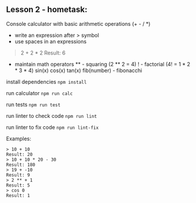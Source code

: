 ## Lesson 2 - hometask:
Console calculator with basic arithmetic operations (+ - / *)
- write an expression after > symbol 
- use spaces in an expressions
> 2 + 2 * 2
Result: 6

- maintain math operators 
** - squaring (2 ** 2 = 4)
! - factorial (4! = 1 * 2 * 3 * 4)
sin(x)
cos(x)
tan(x)
fib(number) - fibonacchi



install dependencies
```npm install``` 

run calculator
```npm run calc```

run tests
```npm run test```

run linter to check code
```npm run lint```

run linter to fix code
```npm run lint-fix```



Examples:

```
> 10 + 10
Result: 20
> 10 + 10 * 20 - 30
Result: 180
> 19 + -10
Result: 9
> 2 ** + 1
Result: 5
> cos 0
Result: 1
```
